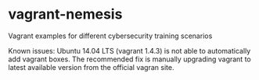 # vagrant-nemesis
Vagrant examples for different cybersecurity training scenarios

Known issues: Ubuntu 14.04 LTS (vagrant 1.4.3) is not able to automatically add vagrant boxes. The recommended fix is manually upgrading vagrant to latest available version from the official vagran site.
